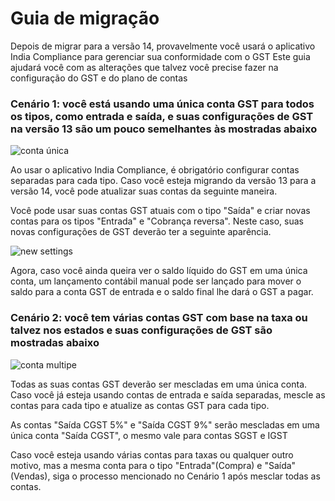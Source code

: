 # Guia de migração



Depois de migrar para a versão 14, provavelmente você usará o aplicativo India Compliance para gerenciar sua conformidade com o GST
Este guia ajudará você com as alterações que talvez você precise fazer na configuração do GST e do plano de contas 


### Cenário 1: você está usando uma única conta GST para todos os tipos, como entrada e saída, e suas configurações de GST na versão 13 são um pouco semelhantes às mostradas abaixo


![conta única](/files/single-account.png)


Ao usar o aplicativo India Compliance, é obrigatório configurar contas separadas para cada tipo. Caso você esteja migrando da versão 13 para a versão 14, você pode atualizar suas contas da seguinte maneira.


Você pode usar suas contas GST atuais com o tipo "Saída" e criar novas contas para os tipos "Entrada" e "Cobrança reversa". Neste caso, suas novas configurações de GST deverão ter a seguinte aparência.


![new settings](/private/files/new-settings.png)


Agora, caso você ainda queira ver o saldo líquido do GST em uma única conta, um lançamento contábil manual pode ser lançado para mover o saldo para a conta GST de entrada e o saldo final lhe dará o GST a pagar.


###  Cenário 2: você tem várias contas GST com base na taxa ou talvez nos estados e suas configurações de GST são mostradas abaixo


![conta multipe](/files/multipe-account.png)


Todas as suas contas GST deverão ser mescladas em uma única conta. Caso você já esteja usando contas de entrada e saída separadas, mescle as contas para cada tipo e atualize as contas GST para cada tipo.


As contas "Saída CGST 5%" e "Saída CGST 9%" serão mescladas em uma única conta "Saída CGST", o mesmo vale para contas SGST e IGST


Caso você esteja usando várias contas para taxas ou qualquer outro motivo, mas a mesma conta para o tipo "Entrada"(Compra) e "Saída"(Vendas), siga o processo mencionado no Cenário 1 após mesclar todas as contas.



